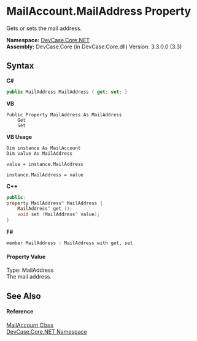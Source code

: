 # MailAccount.MailAddress Property 
 

Gets or sets the mail address.

**Namespace:**&nbsp;<a href="N_DevCase_Core_NET">DevCase.Core.NET</a><br />**Assembly:**&nbsp;DevCase.Core (in DevCase.Core.dll) Version: 3.3.0.0 (3.3)

## Syntax

**C#**<br />
``` C#
public MailAddress MailAddress { get; set; }
```

**VB**<br />
``` VB
Public Property MailAddress As MailAddress
	Get
	Set
```

**VB Usage**<br />
``` VB Usage
Dim instance As MailAccount
Dim value As MailAddress

value = instance.MailAddress

instance.MailAddress = value
```

**C++**<br />
``` C++
public:
property MailAddress^ MailAddress {
	MailAddress^ get ();
	void set (MailAddress^ value);
}
```

**F#**<br />
``` F#
member MailAddress : MailAddress with get, set

```


#### Property Value
Type: MailAddress<br />The mail address.

## See Also


#### Reference
<a href="T_DevCase_Core_NET_MailAccount">MailAccount Class</a><br /><a href="N_DevCase_Core_NET">DevCase.Core.NET Namespace</a><br />